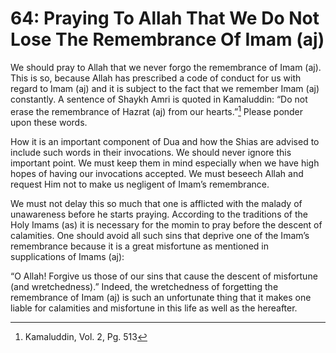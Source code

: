64: Praying To Allah That We Do Not Lose The Remembrance Of Imam (aj)
=====================================================================

We should pray to Allah that we never forgo the remembrance of Imam
(aj). This is so, because Allah has prescribed a code of conduct for us
with regard to Imam (aj) and it is subject to the fact that we remember
Imam (aj) constantly. A sentence of Shaykh Amri is quoted in Kamaluddin:
“Do not erase the remembrance of Hazrat (aj) from our hearts.”[^1]
Please ponder upon these words.

How it is an important component of Dua and how the Shias are advised to
include such words in their invocations. We should never ignore this
important point. We must keep them in mind especially when we have high
hopes of having our invocations accepted. We must beseech Allah and
request Him not to make us negligent of Imam’s remembrance.

We must not delay this so much that one is afflicted with the malady of
unawareness before he starts praying. According to the traditions of the
Holy Imams (as) it is necessary for the momin to pray before the descent
of calamities. One should avoid all such sins that deprive one of the
Imam’s remembrance because it is a great misfortune as mentioned in
supplications of Imams (aj):

“O Allah! Forgive us those of our sins that cause the descent of
misfortune (and wretchedness).” Indeed, the wretchedness of forgetting
the remembrance of Imam (aj) is such an unfortunate thing that it makes
one liable for calamities and misfortune in this life as well as the
hereafter.

[^1]: Kamaluddin, Vol. 2, Pg. 513



